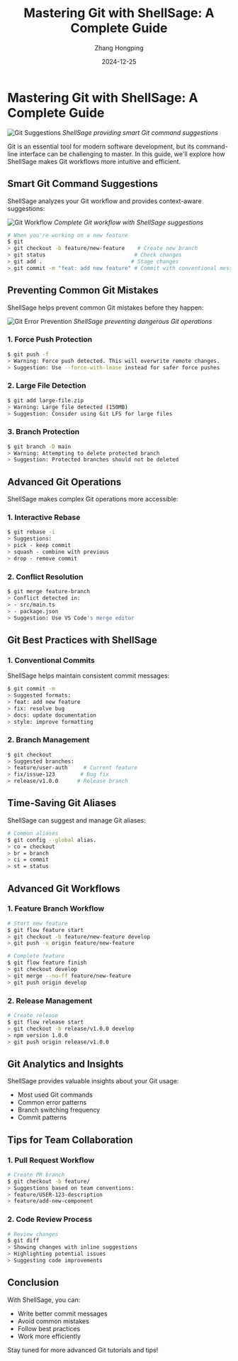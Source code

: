 ﻿---
layout: post
title: "Mastering Git with ShellSage: A Complete Guide"
date: 2024-12-25
categories: [tutorials, git]
tags: [git, version-control, productivity]
author: Zhang Hongping
author_email: support@shellsage.com
---

# Mastering Git with ShellSage: A Complete Guide

![Git Suggestions](/assets/images/blog/git-suggestions.gif)
*ShellSage providing smart Git command suggestions*

Git is an essential tool for modern software development, but its command-line interface can be challenging to master. In this guide, we'll explore how ShellSage makes Git workflows more intuitive and efficient.

## Smart Git Command Suggestions

ShellSage analyzes your Git workflow and provides context-aware suggestions:

![Git Workflow](/assets/images/blog/git-commit-flow.gif)
*Complete Git workflow with ShellSage suggestions*

```bash
# When you're working on a new feature
$ git
> git checkout -b feature/new-feature    # Create new branch
> git status                            # Check changes
> git add .                            # Stage changes
> git commit -m "feat: add new feature" # Commit with conventional message
```

## Preventing Common Git Mistakes

ShellSage helps prevent common Git mistakes before they happen:

![Git Error Prevention](/assets/images/blog/git-error-prevention.gif)
*ShellSage preventing dangerous Git operations*

### 1. Force Push Protection
```bash
$ git push -f
> Warning: Force push detected. This will overwrite remote changes.
> Suggestion: Use --force-with-lease instead for safer force pushes
```

### 2. Large File Detection
```bash
$ git add large-file.zip
> Warning: Large file detected (150MB)
> Suggestion: Consider using Git LFS for large files
```

### 3. Branch Protection
```bash
$ git branch -D main
> Warning: Attempting to delete protected branch
> Suggestion: Protected branches should not be deleted
```

## Advanced Git Operations

ShellSage makes complex Git operations more accessible:

### 1. Interactive Rebase
```bash
$ git rebase -i
> Suggestions:
> pick - keep commit
> squash - combine with previous
> drop - remove commit
```

### 2. Conflict Resolution
```bash
$ git merge feature-branch
> Conflict detected in:
> - src/main.ts
> - package.json
> Suggestion: Use VS Code's merge editor
```

## Git Best Practices with ShellSage

### 1. Conventional Commits
ShellSage helps maintain consistent commit messages:

```bash
$ git commit -m
> Suggested formats:
> feat: add new feature
> fix: resolve bug
> docs: update documentation
> style: improve formatting
```

### 2. Branch Management
```bash
$ git checkout
> Suggested branches:
> feature/user-auth     # Current feature
> fix/issue-123        # Bug fix
> release/v1.0.0      # Release branch
```

## Time-Saving Git Aliases

ShellSage can suggest and manage Git aliases:

```bash
# Common aliases
$ git config --global alias.
> co = checkout
> br = branch
> ci = commit
> st = status
```

## Advanced Git Workflows

### 1. Feature Branch Workflow
```bash
# Start new feature
$ git flow feature start
> git checkout -b feature/new-feature develop
> git push -u origin feature/new-feature

# Complete feature
$ git flow feature finish
> git checkout develop
> git merge --no-ff feature/new-feature
> git push origin develop
```

### 2. Release Management
```bash
# Create release
$ git flow release start
> git checkout -b release/v1.0.0 develop
> npm version 1.0.0
> git push origin release/v1.0.0
```

## Git Analytics and Insights

ShellSage provides valuable insights about your Git usage:

- Most used Git commands
- Common error patterns
- Branch switching frequency
- Commit patterns

## Tips for Team Collaboration

### 1. Pull Request Workflow
```bash
# Create PR branch
$ git checkout -b feature/
> Suggestions based on team conventions:
> feature/USER-123-description
> feature/add-new-component
```

### 2. Code Review Process
```bash
# Review changes
$ git diff
> Showing changes with inline suggestions
> Highlighting potential issues
> Suggesting code improvements
```

## Conclusion

With ShellSage, you can:
- Write better commit messages
- Avoid common mistakes
- Follow best practices
- Work more efficiently

Stay tuned for more advanced Git tutorials and tips!

